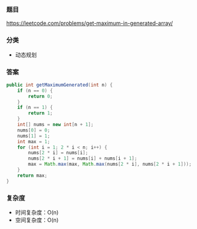 ### 题目
https://leetcode.com/problems/get-maximum-in-generated-array/

### 分类
* 动态规划

### 答案
```java
public int getMaximumGenerated(int n) {
    if (n == 0) {
        return 0;
    }
    if (n == 1) {
        return 1;
    }
    int[] nums = new int[n + 1];
    nums[0] = 0;
    nums[1] = 1;
    int max = 1;
    for (int i = 1; 2 * i < n; i++) {
        nums[2 * i] = nums[i];
        nums[2 * i + 1] = nums[i] + nums[i + 1];
        max = Math.max(max, Math.max(nums[2 * i], nums[2 * i + 1]));
    }
    return max;
}
```

### 复杂度
* 时间复杂度：O(n)
* 空间复杂度：O(n)
